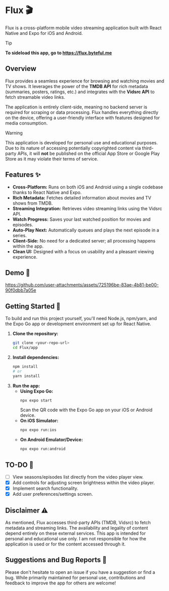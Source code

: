 # Flux 🎬

Flux is a cross-platform mobile video streaming application built with React Native and Expo for iOS and Android.

> [!TIP]
> **To sideload this app, go to https://flux.byteful.me**

## Overview

Flux provides a seamless experience for browsing and watching movies and TV shows. It leverages the power of the **TMDB API** for rich metadata (summaries, posters, ratings, etc.) and integrates with the **Vidsrc API** to fetch streamable video links.

The application is entirely client-side, meaning no backend server is required for scraping or data processing. Flux handles everything directly on the device, offering a user-friendly interface with features designed for media consumption.

> [!WARNING]
> This application is developed for personal use and educational purposes. Due to its nature of accessing potentially copyrighted content via third-party APIs, it will **not** be published on the official App Store or Google Play Store as it may violate their terms of service.

## Features ✨

*   **Cross-Platform:** Runs on both iOS and Android using a single codebase thanks to React Native and Expo.
*   **Rich Metadata:** Fetches detailed information about movies and TV shows from TMDB.
*   **Streaming Integration:** Retrieves video streaming links using the Vidsrc API.
*   **Watch Progress:** Saves your last watched position for movies and episodes.
*   **Auto-Play Next:** Automatically queues and plays the next episode in a series.
*   **Client-Side:** No need for a dedicated server; all processing happens within the app.
*   **Clean UI:** Designed with a focus on usability and a pleasant viewing experience.

## Demo 🎥

https://github.com/user-attachments/assets/725196be-83ae-4b81-be00-90f0dbb7a05e

## Getting Started 🚀

To build and run this project yourself, you'll need Node.js, npm/yarn, and the Expo Go app or development environment set up for React Native.

1.  **Clone the repository:**
    ````bash
    git clone <your-repo-url>
    cd Flux/app
    ````
2.  **Install dependencies:**
    ````bash
    npm install
    # or
    yarn install
    ````
3.  **Run the app:**
    *   **Using Expo Go:**
        ````bash
        npx expo start
        ````
        Scan the QR code with the Expo Go app on your iOS or Android device.
    *   **On iOS Simulator:**
        ````bash
        npx expo run:ios
        ````
    *   **On Android Emulator/Device:**
        ````bash
        npx expo run:android
        ````


## TO-DO 📝

-   [ ] View seasons/episodes list directly from the video player view.
-   [x] Add controls for adjusting screen brightness within the video player.
-   [x] Implement search functionality.
-   [x] Add user preferences/settings screen.

## Disclaimer ⚠️

As mentioned, Flux accesses third-party APIs (TMDB, Vidsrc) to fetch metadata and streaming links. The availability and legality of content depend entirely on these external services. This app is intended for personal and educational use only. I am not responsible for how the application is used or for the content accessed through it.

## Suggestions and Bug Reports 🐞

Please don't hesitate to open an issue if you have a suggestion or find a bug. While primarily maintained for personal use, contributions and feedback to improve the app for others are welcome!
